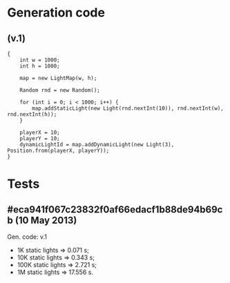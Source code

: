 Generation code
===============

(v.1)
-----

	{
		int w = 1000;
		int h = 1000;

		map = new LightMap(w, h);

		Random rnd = new Random();

		for (int i = 0; i < 1000; i++) {
			map.addStaticLight(new Light(rnd.nextInt(10)), rnd.nextInt(w), rnd.nextInt(h));
		}

		playerX = 10;
		playerY = 10;
		dynamicLightId = map.addDynamicLight(new Light(3), Position.from(playerX, playerY));
	}

Tests
=====

#eca941f067c23832f0af66edacf1b88de94b69cb (10 May 2013)
-------------------------------------------------------

Gen. code: v.1

  - 1K static lights => 0.071 s;
  - 10K static lights => 0.343 s;
  - 100K static lights => 2.721 s;
  - 1M static lights => 17.556 s.


